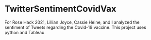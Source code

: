 # TwitterSentimentCovidVax
For Rose Hack 2021, Lillian Joyce, Cassie Heine, and I analyzed the sentiment of Tweets regarding the Covid-19 vaccine. This project uses python and Tableau. 
